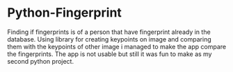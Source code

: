 # Python-Fingerprint

Finding if fingerprints is of a person that have fingerprint already in the database. Using library for creating keypoints on image and comparing them with the keypoints of other image i managed to make the app compare the fingerprints. The app is not usable but still it was fun to make as my second python project.
